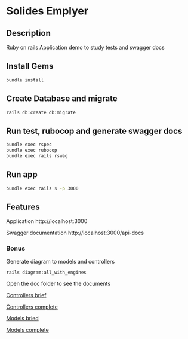 # Solides Emplyer

## Description
Ruby on rails Application demo to study tests and swagger docs

## Install Gems
```sh
bundle install
```
## Create Database and migrate
```sh
rails db:create db:migrate
```
## Run test, rubocop and generate swagger docs
```sh
bundle exec rspec
bundle exec rubocop
bundle exec rails rswag
```
## Run app
```sh
bundle exec rails s -p 3000
```
## Features
Application http://localhost:3000


Swagger documentation http://localhost:3000/api-docs


### Bonus

Generate diagram to models and controllers
```sh
rails diagram:all_with_engines
```
Open the doc folder to see the documents

[Controllers brief](/doc/controllers_brief.svg)


[Controllers complete](/doc/controllers_complete.svg)


[Models bried](/doc/models_brief.svg)


[Models complete](/doc/models_complete.svg)
